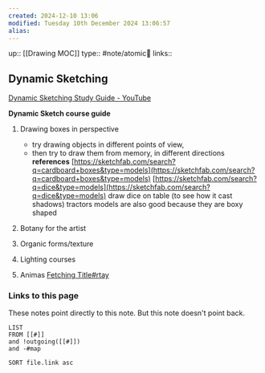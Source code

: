 ```yaml
---
created: 2024-12-10 13:06 
modified: Tuesday 10th December 2024 13:06:57
alias: 
---
```

up::  [[Drawing MOC]]
type:: #note/atomic🌳 
links::
## Dynamic Sketching

[Dynamic Sketching Study Guide - YouTube](https://www.youtube.com/watch?v=t6Jc3hjxcLM&list=LL&index=7)

  

**Dynamic Sketch course guide**

1. Drawing boxes in perspective 
	- try drawing objects in different points of view,
	- then try to draw them from memory, in different directions
**references** 
[https://sketchfab.com/search?q=cardboard+boxes&type=models](https://sketchfab.com/search?q=cardboard+boxes&type=models)
[https://sketchfab.com/search?q=dice&type=models](https://sketchfab.com/search?q=dice&type=models)
	 draw dice on table (to see how it cast shadows)
tractors models are also good because they are boxy shaped 

2. Botany for the artist
3. Organic forms/texture 
4. Lighting courses
5. Animas
	[Fetching Title#rtay](https://www.youtube.com/watch?v=OjHwwCcJUrA)

### Links to this page
These notes point directly to this note. But this note doesn't point back.
```dataview
LIST
FROM [[#]]
and !outgoing([[#]])
and -#map

SORT file.link asc
```




